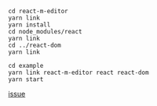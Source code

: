 ```
cd react-m-editor
yarn link
yarn install
cd node_modules/react
yarn link
cd ../react-dom
yarn link

cd example
yarn link react-m-editor react react-dom
yarn start
```
[issue](https://github.com/facebook/react/issues/14257)
